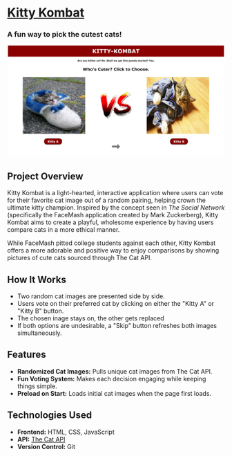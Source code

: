 # [Kitty Kombat](https://devin-diaz.github.io/Kitty-Kombat/)
### **A fun way to pick the cutest cats!**

![Kitty Kombat Screenshot](assets/output.png)

## Project Overview

Kitty Kombat is a light-hearted, interactive application where users can vote for their favorite cat image out of a random pairing, helping crown the ultimate kitty champion. Inspired by the concept seen in _The Social Network_ (specifically the FaceMash application created by Mark Zuckerberg), Kitty Kombat aims to create a playful, wholesome experience by having users compare cats in a more ethical manner.

While FaceMash pitted college students against each other, Kitty Kombat offers a more adorable and positive way to enjoy comparisons by showing pictures of cute cats sourced through The Cat API.

## How It Works

- Two random cat images are presented side by side.
- Users vote on their preferred cat by clicking on either the "Kitty A" or "Kitty B" button.
- The chosen inage stays on, the other gets replaced
- If both options are undesirable, a "Skip" button refreshes both images simultaneously.

## Features

- **Randomized Cat Images:** Pulls unique cat images from The Cat API.
- **Fun Voting System:** Makes each decision engaging while keeping things simple.
- **Preload on Start:** Loads initial cat images when the page first loads.

## Technologies Used

- **Frontend:** HTML, CSS, JavaScript
- **API:** [The Cat API](https://thecatapi.com/)
- **Version Control:** Git
